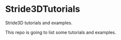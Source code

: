 # Stride3DTutorials

Stride3D tutorials and examples.

This repo is going to list some tutorials and examples.
